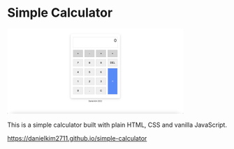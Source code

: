 # Simple Calculator

<img width="80%" src="./assets/images/preview.png" alt="simple calculator" />

<br />

This is a simple calculator built with plain HTML, CSS and vanilla JavaScript.

https://danielkim2711.github.io/simple-calculator

